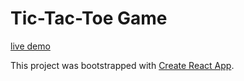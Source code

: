 # Tic-Tac-Toe Game 

[live demo](https://tic-tac-toe-game-c2f31.web.app/)

This project was bootstrapped with [Create React App](https://github.com/facebook/create-react-app).

